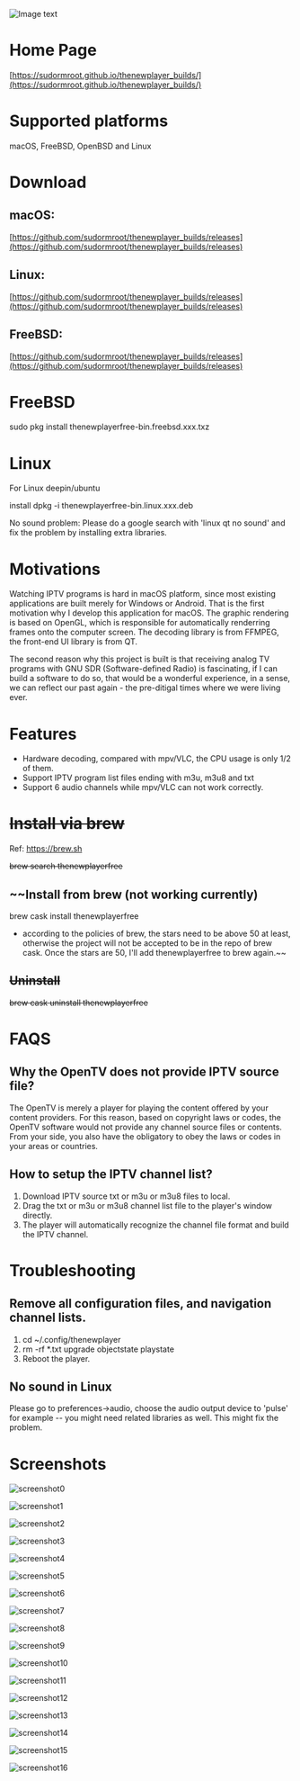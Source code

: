 ![Image text](logo.png)



# Home Page
[https://sudormroot.github.io/thenewplayer_builds/](https://sudormroot.github.io/thenewplayer_builds/)


# Supported platforms

macOS, FreeBSD, OpenBSD and Linux

# Download
## macOS:
[https://github.com/sudormroot/thenewplayer_builds/releases](https://github.com/sudormroot/thenewplayer_builds/releases)

## Linux:
[https://github.com/sudormroot/thenewplayer_builds/releases](https://github.com/sudormroot/thenewplayer_builds/releases)

## FreeBSD:
[https://github.com/sudormroot/thenewplayer_builds/releases](https://github.com/sudormroot/thenewplayer_builds/releases)


# FreeBSD
sudo pkg install thenewplayerfree-bin.freebsd.xxx.txz

# Linux
For Linux deepin/ubuntu

install
dpkg -i thenewplayerfree-bin.linux.xxx.deb


No sound problem:
Please do a google search with 'linux qt no sound' and fix the problem by installing extra libraries.


# Motivations

Watching IPTV programs is hard in macOS platform, since most existing applications are built merely for Windows or Android. That is the first motivation why I develop this application for macOS. The graphic rendering is based on OpenGL, which is responsible for automatically renderring frames onto the computer screen. The decoding library is from FFMPEG, the front-end UI library is from QT.

The second reason why this project is built is that receiving analog TV programs with GNU SDR (Software-defined Radio) is fascinating, if I can build a software to do so, that would be a wonderful experience, in a sense, we can reflect our past again - the pre-ditigal times where we were living ever.

# Features
* Hardware decoding, compared with mpv/VLC, the CPU usage is only 1/2 of them.
* Support IPTV program list files ending with m3u, m3u8 and txt
* Support 6 audio channels while mpv/VLC can not work correctly.



# ~~Install via brew~~

Ref: https://brew.sh

~~brew search thenewplayerfree~~

## ~~Install from brew (not working currently)
brew cask install thenewplayerfree
* according to the policies of brew, the stars need to be above 50 at least, otherwise the project will not be accepted to be in the repo of brew cask. Once the stars are 50, I'll add thenewplayerfree to brew again.~~

## ~~Uninstall~~
~~brew cask uninstall thenewplayerfree~~

# FAQS
## Why the OpenTV does not provide IPTV source file?
The OpenTV is merely a player for playing the content offered by your content providers. For this reason, based on copyright laws or codes, the OpenTV software would not provide any channel source files or contents. From your side, you also have the obligatory to obey the laws or codes in your areas or countries.


## How to setup the IPTV channel list?
1. Download IPTV source txt or m3u or m3u8 files to local.
2. Drag the txt or m3u or m3u8 channel list file to the player's window directly.
3. The player will automatically recognize the channel file format and build the IPTV channel.


# Troubleshooting

## Remove all configuration files, and navigation channel lists.
1. cd ~/.config/thenewplayer
2. rm -rf \*.txt upgrade objectstate playstate
3. Reboot the player.

## No sound in Linux
Please go to preferences->audio, choose the audio output device to 'pulse' for example -- you might need related libraries as well. This might fix the problem.


# Screenshots

![screenshot0](screenshots/screenshot0.jpg)

![screenshot1](screenshots/screenshot1.jpg)

![screenshot2](screenshots/screenshot2.jpg)

![screenshot3](screenshots/screenshot3.jpg)

![screenshot4](screenshots/screenshot4.jpg)

![screenshot5](screenshots/screenshot5.jpg)

![screenshot6](screenshots/screenshot6.jpg)

![screenshot7](screenshots/screenshot7.jpg)

![screenshot8](screenshots/screenshot8.jpg)

![screenshot9](screenshots/screenshot9.jpg)


![screenshot10](screenshots/screenshot10.jpg)

![screenshot11](screenshots/screenshot11.jpg)

![screenshot12](screenshots/screenshot12.jpg)

![screenshot13](screenshots/screenshot13.jpg)

![screenshot14](screenshots/screenshot14.jpg)

![screenshot15](screenshots/screenshot15.jpg)

![screenshot16](screenshots/screenshot16.jpg)


